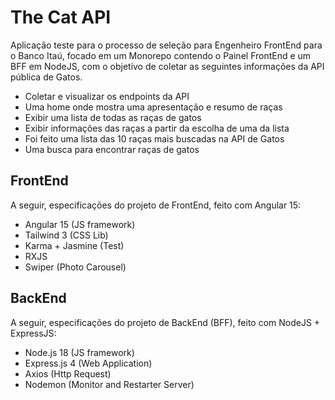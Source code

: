 # The Cat API
Aplicação teste para o processo de seleção para Engenheiro FrontEnd para o Banco Itaú, focado em um Monorepo contendo o Painel FrontEnd e um BFF em NodeJS, com o objetivo de coletar as seguintes informações da API pública de Gatos.

* Coletar e visualizar os endpoints da API
* Uma home onde mostra uma apresentação e resumo de raças
* Exibir uma lista de todas as raças de gatos
* Exibir informações das raças a partir da escolha de uma da lista
* Foi feito uma lista das 10 raças mais buscadas na API de Gatos
* Uma busca para encontrar raças de gatos

## FrontEnd
A seguir, especificações do projeto de FrontEnd, feito com Angular 15:
* Angular 15 (JS framework)
* Tailwind 3 (CSS Lib)
* Karma + Jasmine (Test)
* RXJS
* Swiper (Photo Carousel)

## BackEnd
A seguir, especificações do projeto de BackEnd (BFF), feito com NodeJS + ExpressJS:
* Node.js 18 (JS framework)
* Express.js 4 (Web Application)
* Axios (Http Request)
* Nodemon (Monitor and Restarter Server)